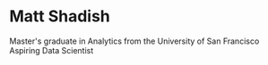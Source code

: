 Matt Shadish  
===========  
Master's graduate in Analytics from the University of San Francisco  
Aspiring Data Scientist
